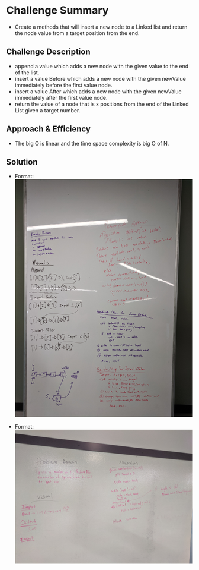 # Challenge Summary
- Create a methods that will insert a new node to a Linked list and return the node value from a target position from 
the end.
## Challenge Description
- append a value which adds a new node with the given value to the end of the list.
- insert a value Before which adds a new node with the given newValue immediately before the first value node.
- insert a value After which adds a new node with the given newValue immediately after the first value node.
- return the value of a node that is x positions from the end of the Linked List given a target number.
## Approach & Efficiency
- The big O is linear and the time space complexity is big O of N.

## Solution
- Format: ![Insertion Whiteboard Solution](https://github.com/c23-repo/data-structures-and-algorithms/blob/master/code401Challenges/assets/img/LinkedListWhiteBoard.jpg)

- Format: ![Kth From Tail Whiteboard Solution](https://github.com/c23-repo/data-structures-and-algorithms/blob/master/code401Challenges/assets/img/LL_KthFromTheTailWhiteBoard.jpg)
